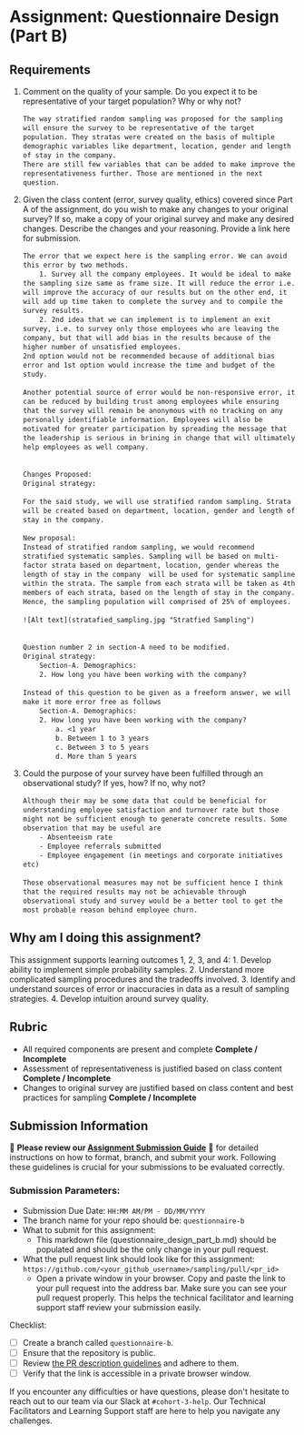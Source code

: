 # Assignment: Questionnaire Design (Part B)

## Requirements
1. Comment on the quality of your sample. Do you expect it to be representative of your target population? Why or why not?

    ```
    The way stratified random sampling was proposed for the sampling will ensure the survey to be representative of the target population. They stratas were created on the basis of multiple demographic variables like department, location, gender and length of stay in the company. 
    There are still few variables that can be added to make improve the representativeness further. Those are mentioned in the next question. 
    ```

2. Given the class content (error, survey quality, ethics) covered since Part A of the assignment, do you wish to make any changes to your original survey? If so, make a copy of your original survey and make any desired changes. Describe the changes and your reasoning. Provide a link here for submission.

    ```
    The error that we expect here is the sampling error. We can avoid this error by two methods. 
        1. Survey all the company employees. It would be ideal to make the sampling size same as frame size. It will reduce the error i.e. will improve the accuracy of our results but on the other end, it will add up time taken to complete the survey and to compile the survey results. 
        2. 2nd idea that we can implement is to implement an exit survey, i.e. to survey only those employees who are leaving the company, but that will add bias in the results because of the higher number of unsatisfied employees. 
    2nd option would not be recommended because of additional bias error and 1st option would increase the time and budget of the study. 
    
    Another potential source of error would be non-responsive error, it can be reduced by building trust among employees while ensuring that the survey will remain be anonymous with no tracking on any personally identifiable information. Employees will also be motivated for greater participation by spreading the message that the leadership is serious in brining in change that will ultimately help employees as well company. 
    
    
    Changes Proposed: 
    Original strategy: 
    
    For the said study, we will use stratified random sampling. Strata will be created based on department, location, gender and length of stay in the company. 
    
    New proposal: 
    Instead of stratified random sampling, we would recommend stratified systematic samples. Sampling will be based on multi-factor strata based on department, location, gender whereas the length of stay in the company  will be used for systematic sampline within the strata. The sample from each strata will be taken as 4th members of each strata, based on the length of stay in the company. Hence, the sampling population will comprised of 25% of employees. 
    
    ![Alt text](stratafied_sampling.jpg "Stratfied Sampling")


    Question number 2 in section-A need to be modified. 
    Original strategy: 
        Section-A. Demographics: 
        2. How long you have been working with the company? 
    
    Instead of this question to be given as a freeform answer, we will make it more error free as follows 
        Section-A. Demographics: 
        2. How long you have been working with the company? 
            a. <1 year 
            b. Between 1 to 3 years 
            c. Between 3 to 5 years 
            d. More than 5 years 
    ```

3. Could the purpose of your survey have been fulfilled through an observational study? If yes, how? If no, why not?

    ```
    Although their may be some data that could be beneficial for understanding employee satisfaction and turnover rate but those might not be sufficient enough to generate concrete results. Some observation that may be useful are 
        - Absenteeism rate 
        - Employee referrals submitted 
        - Employee engagement (in meetings and corporate initiatives etc) 
    
    Those observational measures may not be sufficient hence I think that the required results may not be achievable through observational study and survey would be a better tool to get the most probable reason behind employee churn.
    ```

## Why am I doing this assignment?

This assignment supports learning outcomes 1, 2, 3, and 4:
	1.	Develop ability to implement simple probability samples.
	2.	Understand more complicated sampling procedures and the tradeoffs involved.
	3.	Identify and understand sources of error or inaccuracies in data as a result of sampling strategies.
	4.	Develop intuition around survey quality.

## Rubric

-	All required components are present and complete **Complete / Incomplete**
-	Assessment of representativeness is justified based on class content **Complete / Incomplete**
-	Changes to original survey are justified based on class content and best practices for sampling **Complete / Incomplete**

## Submission Information

🚨 **Please review our [Assignment Submission Guide](https://github.com/UofT-DSI/onboarding/blob/main/onboarding_documents/submissions.md)** 🚨 for detailed instructions on how to format, branch, and submit your work. Following these guidelines is crucial for your submissions to be evaluated correctly.

### Submission Parameters:
* Submission Due Date: `HH:MM AM/PM - DD/MM/YYYY`
* The branch name for your repo should be: `questionnaire-b`
* What to submit for this assignment:
    * This markdown file (questionnaire_design_part_b.md) should be populated and should be the only change in your pull request.
* What the pull request link should look like for this assignment: `https://github.com/<your_github_username>/sampling/pull/<pr_id>`
    * Open a private window in your browser. Copy and paste the link to your pull request into the address bar. Make sure you can see your pull request properly. This helps the technical facilitator and learning support staff review your submission easily.

Checklist:
- [ ] Create a branch called `questionnaire-b`.
- [ ] Ensure that the repository is public.
- [ ] Review [the PR description guidelines](https://github.com/UofT-DSI/onboarding/blob/main/onboarding_documents/submissions.md#guidelines-for-pull-request-descriptions) and adhere to them.
- [ ] Verify that the link is accessible in a private browser window.

If you encounter any difficulties or have questions, please don't hesitate to reach out to our team via our Slack at `#cohort-3-help`. Our Technical Facilitators and Learning Support staff are here to help you navigate any challenges.
